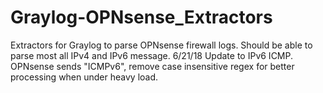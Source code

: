 # Graylog-OPNsense_Extractors
Extractors for Graylog to parse OPNsense firewall logs. Should be able to parse most all IPv4 and IPv6 message.
6/21/18 Update to IPv6 ICMP. OPNsense sends "ICMPv6", remove case insensitive regex for better processing when under heavy load.
